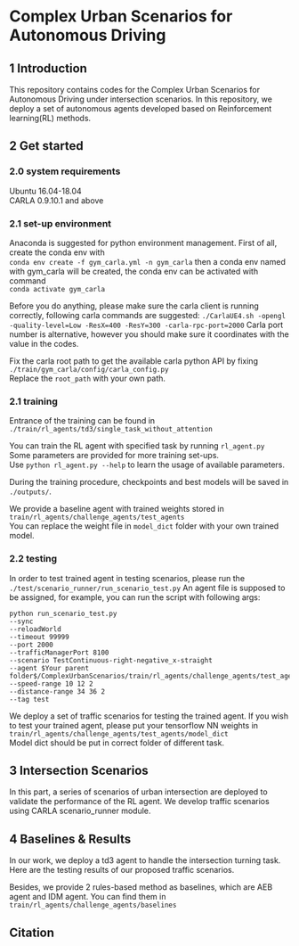 #  Complex Urban Scenarios for Autonomous Driving

## 1 Introduction
This repository contains codes for the Complex Urban Scenarios for Autonomous Driving under intersection scenarios.
In this repository, we deploy a set of autonomous agents developed based on Reinforcement learning(RL) methods.


## 2 Get started
### 2.0 system requirements
Ubuntu 16.04-18.04  
CARLA 0.9.10.1 and above


### 2.1 set-up environment
Anaconda is suggested for python environment management. 
First of all, create the conda env with  
`conda env create -f gym_carla.yml -n gym_carla`
then a conda env named with gym_carla will be created, 
the conda env can be activated with command  
`conda activate gym_carla`

Before you do anything, please make sure the carla client is running correctly,
following carla commands are suggested:
`./CarlaUE4.sh -opengl -quality-level=Low -ResX=400 -ResY=300 -carla-rpc-port=2000`
Carla port number is alternative, however you should make sure it coordinates with the value in the codes.

Fix the carla root path to get the available carla python API by fixing   
`./train/gym_carla/config/carla_config.py`  
Replace the `root_path` with your own path.

### 2.1 training
Entrance of the training can be found in   
`./train/rl_agents/td3/single_task_without_attention`

You can train the RL agent with specified task by running `rl_agent.py`  
Some parameters are provided for more training set-ups.  
Use `python rl_agent.py --help` to learn the usage of available parameters.

During the training procedure, checkpoints and best models will be saved in `./outputs/`.

We provide a baseline agent with trained weights stored in  
`train/rl_agents/challenge_agents/test_agents`  
You can replace the weight file in `model_dict` folder with your own trained model.

### 2.2 testing

In order to test trained agent in testing scenarios, please run the 
`./test/scenario_runner/run_scenario_test.py`
An agent file is supposed to be assigned, for example, you can run the script with following args:  
```angular2html
python run_scenario_test.py
--sync
--reloadWorld
--timeout 99999
--port 2000
--trafficManagerPort 8100
--scenario TestContinuous-right-negative_x-straight
--agent $Your parent folder$/ComplexUrbanScenarios/train/rl_agents/challenge_agents/test_agents/test_agent.py
--speed-range 10 12 2
--distance-range 34 36 2
--tag test
```

We deploy a set of traffic scenarios for testing the trained agent.
If you wish to test your trained agent, please put your tensorflow NN weights in   
`train/rl_agents/challenge_agents/test_agents/model_dict`  
Model dict should be put in correct folder of different task.

## 3 Intersection Scenarios
In this part, a series of scenarios of urban intersection are deployed to validate the
performance of the RL agent.
We develop traffic scenarios using CARLA scenario_runner module.

## 4 Baselines & Results 
In our work, we deploy a td3 agent to handle the intersection turning task.
Here are the testing results of our proposed traffic scenarios.

Besides, we provide 2 rules-based method as baselines, which are AEB agent and IDM agent.
You can find them in `train/rl_agents/challenge_agents/baselines`

[comment]: <> (### Sceario 1: Left turning with oppose continuous traffic flow turning left)


[comment]: <> (### Sceario 2: Left turning with oppose continuous traffic flow turning left)


## Citation

[comment]: <> (@misc{lia_corrales_2015_15991,)

[comment]: <> (    author       = {Lia Corrales},)

[comment]: <> (    title        = {{dust: Calculate the intensity of dust scattering halos in the X-ray}},)

[comment]: <> (    month        = mar,)

[comment]: <> (    year         = 2015,)

[comment]: <> (    doi          = {10.5281/zenodo.15991},)

[comment]: <> (    version      = {1.0},)

[comment]: <> (    publisher    = {Zenodo},)

[comment]: <> (    url          = {https://doi.org/10.5281/zenodo.15991})

[comment]: <> (    })


